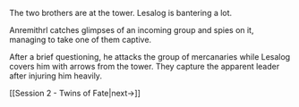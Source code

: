 The two brothers are at the tower. Lesalog is bantering a lot.

Anremithrl catches glimpses of an incoming group and spies on it, managing to take one of them captive. 

After a brief questioning, he attacks the group of mercanaries while Lesalog covers him with arrows from the tower. They capture the apparent leader after injuring him heavily.

[[Session 2 - Twins of Fate|next->]]